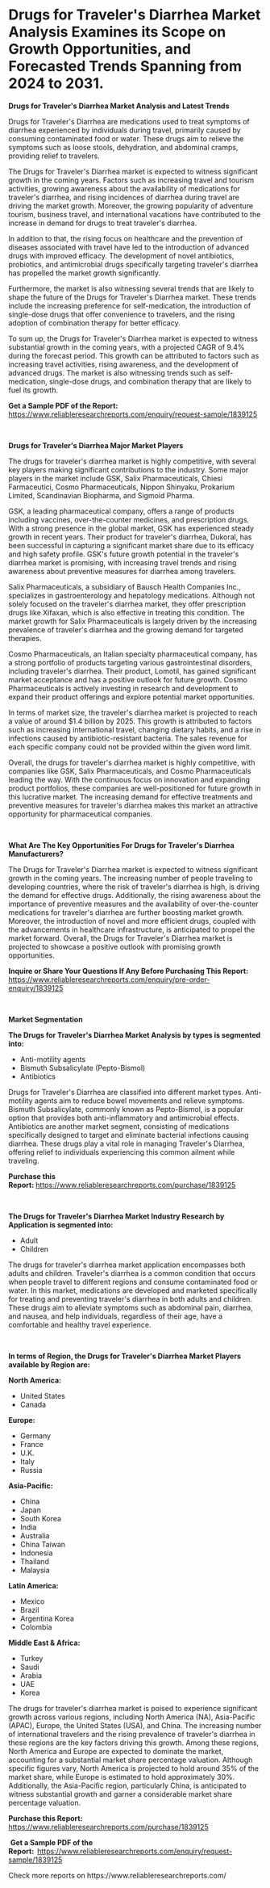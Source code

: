 <p><h1>Drugs for Traveler's Diarrhea Market Analysis Examines its Scope on Growth Opportunities, and Forecasted Trends Spanning from 2024 to 2031.</h1></p><p><strong>Drugs for Traveler's Diarrhea Market Analysis and Latest Trends</strong></p>
<p><p>Drugs for Traveler's Diarrhea are medications used to treat symptoms of diarrhea experienced by individuals during travel, primarily caused by consuming contaminated food or water. These drugs aim to relieve the symptoms such as loose stools, dehydration, and abdominal cramps, providing relief to travelers.</p><p>The Drugs for Traveler's Diarrhea market is expected to witness significant growth in the coming years. Factors such as increasing travel and tourism activities, growing awareness about the availability of medications for traveler's diarrhea, and rising incidences of diarrhea during travel are driving the market growth. Moreover, the growing popularity of adventure tourism, business travel, and international vacations have contributed to the increase in demand for drugs to treat traveler's diarrhea.</p><p>In addition to that, the rising focus on healthcare and the prevention of diseases associated with travel have led to the introduction of advanced drugs with improved efficacy. The development of novel antibiotics, probiotics, and antimicrobial drugs specifically targeting traveler's diarrhea has propelled the market growth significantly.</p><p>Furthermore, the market is also witnessing several trends that are likely to shape the future of the Drugs for Traveler's Diarrhea market. These trends include the increasing preference for self-medication, the introduction of single-dose drugs that offer convenience to travelers, and the rising adoption of combination therapy for better efficacy.</p><p>To sum up, the Drugs for Traveler's Diarrhea market is expected to witness substantial growth in the coming years, with a projected CAGR of 9.4% during the forecast period. This growth can be attributed to factors such as increasing travel activities, rising awareness, and the development of advanced drugs. The market is also witnessing trends such as self-medication, single-dose drugs, and combination therapy that are likely to fuel its growth.</p></p>
<p><strong>Get a Sample PDF of the Report:&nbsp;</strong> <a href="https://www.reliableresearchreports.com/enquiry/request-sample/1839125">https://www.reliableresearchreports.com/enquiry/request-sample/1839125</a></p>
<p>&nbsp;</p>
<p><strong>Drugs for Traveler's Diarrhea Major Market Players</strong></p>
<p><p>The drugs for traveler's diarrhea market is highly competitive, with several key players making significant contributions to the industry. Some major players in the market include GSK, Salix Pharmaceuticals, Chiesi Farmaceutici, Cosmo Pharmaceuticals, Nippon Shinyaku, Prokarium Limited, Scandinavian Biopharma, and Sigmoid Pharma.</p><p>GSK, a leading pharmaceutical company, offers a range of products including vaccines, over-the-counter medicines, and prescription drugs. With a strong presence in the global market, GSK has experienced steady growth in recent years. Their product for traveler's diarrhea, Dukoral, has been successful in capturing a significant market share due to its efficacy and high safety profile. GSK's future growth potential in the traveler's diarrhea market is promising, with increasing travel trends and rising awareness about preventive measures for diarrhea among travelers.</p><p>Salix Pharmaceuticals, a subsidiary of Bausch Health Companies Inc., specializes in gastroenterology and hepatology medications. Although not solely focused on the traveler's diarrhea market, they offer prescription drugs like Xifaxan, which is also effective in treating this condition. The market growth for Salix Pharmaceuticals is largely driven by the increasing prevalence of traveler's diarrhea and the growing demand for targeted therapies.</p><p>Cosmo Pharmaceuticals, an Italian specialty pharmaceutical company, has a strong portfolio of products targeting various gastrointestinal disorders, including traveler's diarrhea. Their product, Lomotil, has gained significant market acceptance and has a positive outlook for future growth. Cosmo Pharmaceuticals is actively investing in research and development to expand their product offerings and explore potential market opportunities.</p><p>In terms of market size, the traveler's diarrhea market is projected to reach a value of around $1.4 billion by 2025. This growth is attributed to factors such as increasing international travel, changing dietary habits, and a rise in infections caused by antibiotic-resistant bacteria. The sales revenue for each specific company could not be provided within the given word limit.</p><p>Overall, the drugs for traveler's diarrhea market is highly competitive, with companies like GSK, Salix Pharmaceuticals, and Cosmo Pharmaceuticals leading the way. With the continuous focus on innovation and expanding product portfolios, these companies are well-positioned for future growth in this lucrative market. The increasing demand for effective treatments and preventive measures for traveler's diarrhea makes this market an attractive opportunity for pharmaceutical companies.</p></p>
<p>&nbsp;</p>
<p><strong>What Are The Key Opportunities For Drugs for Traveler's Diarrhea Manufacturers?</strong></p>
<p><p>The Drugs for Traveler's Diarrhea market is expected to witness significant growth in the coming years. The increasing number of people traveling to developing countries, where the risk of traveler's diarrhea is high, is driving the demand for effective drugs. Additionally, the rising awareness about the importance of preventive measures and the availability of over-the-counter medications for traveler's diarrhea are further boosting market growth. Moreover, the introduction of novel and more efficient drugs, coupled with the advancements in healthcare infrastructure, is anticipated to propel the market forward. Overall, the Drugs for Traveler's Diarrhea market is projected to showcase a positive outlook with promising growth opportunities.</p></p>
<p><strong>Inquire or Share Your Questions If Any Before Purchasing This Report:</strong> <a href="https://www.reliableresearchreports.com/enquiry/pre-order-enquiry/1839125">https://www.reliableresearchreports.com/enquiry/pre-order-enquiry/1839125</a></p>
<p>&nbsp;</p>
<p><strong>Market Segmentation</strong></p>
<p><strong>The Drugs for Traveler's Diarrhea Market Analysis by types is segmented into:</strong></p>
<p><ul><li>Anti-motility agents</li><li>Bismuth Subsalicylate (Pepto-Bismol)</li><li>Antibiotics</li></ul></p>
<p><p>Drugs for Traveler's Diarrhea are classified into different market types. Anti-motility agents aim to reduce bowel movements and relieve symptoms. Bismuth Subsalicylate, commonly known as Pepto-Bismol, is a popular option that provides both anti-inflammatory and antimicrobial effects. Antibiotics are another market segment, consisting of medications specifically designed to target and eliminate bacterial infections causing diarrhea. These drugs play a vital role in managing Traveler's Diarrhea, offering relief to individuals experiencing this common ailment while traveling.</p></p>
<p><strong>Purchase this Report:&nbsp;</strong><a href="https://www.reliableresearchreports.com/purchase/1839125">https://www.reliableresearchreports.com/purchase/1839125</a></p>
<p>&nbsp;</p>
<p><strong>The Drugs for Traveler's Diarrhea Market Industry Research by Application is segmented into:</strong></p>
<p><ul><li>Adult</li><li>Children</li></ul></p>
<p><p>The drugs for traveler's diarrhea market application encompasses both adults and children. Traveler's diarrhea is a common condition that occurs when people travel to different regions and consume contaminated food or water. In this market, medications are developed and marketed specifically for treating and preventing traveler's diarrhea in both adults and children. These drugs aim to alleviate symptoms such as abdominal pain, diarrhea, and nausea, and help individuals, regardless of their age, have a comfortable and healthy travel experience.</p></p>
<p>&nbsp;</p>
<p><strong>In terms of Region, the Drugs for Traveler's Diarrhea Market Players available by Region are:</strong></p>
<p>
    <p> <strong> North America: </strong>
        <ul>
            <li>United States</li>
            <li>Canada</li>
        </ul>
        </p> 
    <p> <strong> Europe: </strong>
        <ul>
            <li>Germany</li>
            <li>France</li>
            <li>U.K.</li>
            <li>Italy</li>
            <li>Russia</li>
        </ul>
        </p> 
    <p> <strong> Asia-Pacific: </strong>
        <ul>
            <li>China</li>
            <li>Japan</li>
            <li>South Korea</li>
            <li>India</li>
            <li>Australia</li>
            <li>China Taiwan</li>
            <li>Indonesia</li>
            <li>Thailand</li>
            <li>Malaysia</li>
        </ul>
        </p> 
    <p> <strong> Latin America: </strong>
        <ul>
            <li>Mexico</li>
            <li>Brazil</li>
            <li>Argentina Korea</li>
            <li>Colombia</li>
        </ul>
        </p> 
    <p> <strong> Middle East & Africa: </strong>
        <ul>
            <li>Turkey</li>
            <li>Saudi</li>
            <li>Arabia</li>
            <li>UAE</li>
            <li>Korea</li>
        </ul>
    </p>
    </p>
<p><p>The drugs for traveler's diarrhea market is poised to experience significant growth across various regions, including North America (NA), Asia-Pacific (APAC), Europe, the United States (USA), and China. The increasing number of international travelers and the rising prevalence of traveler's diarrhea in these regions are the key factors driving this growth. Among these regions, North America and Europe are expected to dominate the market, accounting for a substantial market share percentage valuation. Although specific figures vary, North America is projected to hold around 35% of the market share, while Europe is estimated to hold approximately 30%. Additionally, the Asia-Pacific region, particularly China, is anticipated to witness substantial growth and garner a considerable market share percentage valuation.</p></p>
<p><strong>Purchase this Report: </strong><a href="https://www.reliableresearchreports.com/purchase/1839125">https://www.reliableresearchreports.com/purchase/1839125</a></p>
<p>&nbsp;<strong>Get a Sample PDF of the Report:&nbsp;&nbsp;</strong><a href="https://www.reliableresearchreports.com/enquiry/request-sample/1839125">https://www.reliableresearchreports.com/enquiry/request-sample/1839125</a></p>
<p><strong></strong></p>
<p>Check more reports on https://www.reliableresearchreports.com/</p>